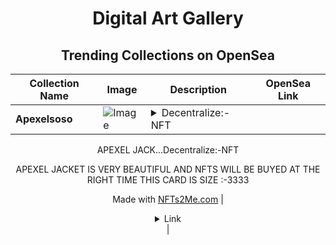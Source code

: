 <div align="center">

# Digital Art Gallery

## Trending Collections on OpenSea

| Collection Name                       | Image                                                                                     | Description                       | OpenSea Link                                                                                          |
|---------------------------------------|-------------------------------------------------------------------------------------------|-----------------------------------|--------------------------------------------------------------------------------------------------------|
| **Apexelsoso** | ![Image](https://i.seadn.io/s/raw/files/07d5da049c34af1e6c06351fcb68ee69.jpg?w=500&auto=format?w=200&auto=format) | <details><summary>Decentralize:-NFT

APEXEL JACK...</summary>Decentralize:-NFT

APEXEL JACKET IS VERY BEAUTIFUL AND NFTS WILL BE BUYED AT THE RIGHT TIME THIS CARD IS SIZE :-3333

Made with [NFTs2Me.com](https://nfts2me.com/)</details> | <details><summary>Link</summary>[Apexelsoso](https://opensea.io/collection/apexelsoso)</details> |

</div>
